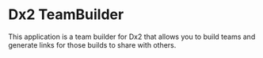 # Dx2 TeamBuilder

This application is a team builder for Dx2 that allows you to build teams and generate links for those builds to share with others. 
 
